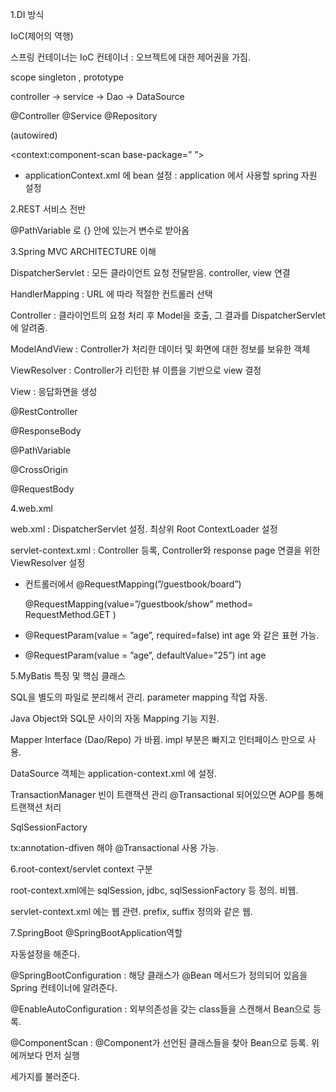 1.DI 방식

IoC(제어의 역행)

스프링 컨테이너는 IoC 컨테이너 : 오브젝트에 대한 제어권을 가짐.

scope singleton , prototype

controller     →      service       →     Dao    →     DataSource

@Controller @Service @Repository

(autowired)

<context:component-scan base-package=”  ”>

- applicationContext.xml 에 bean 설정 : application 에서 사용할 spring 자원 설정

2.REST 서비스 전반

@PathVariable 로 {} 안에 있는거 변수로 받아옴

3.Spring MVC ARCHITECTURE 이해

DispatcherServlet : 모든 클라이언트 요청 전달받음. controller, view 연결

HandlerMapping : URL 에 따라 적절한 컨트롤러 선택

Controller : 클라이언트의 요청 처리 후 Model을 호출, 그 결과를  DispatcherServlet에 알려줌.

ModelAndView : Controller가 처리한 데이터 및 화면에 대한 정보를 보유한 객체

ViewResolver : Controller가 리턴한 뷰 이름을 기반으로 view 결정

View : 응답화면을 생성

@RestController

@ResponseBody

@PathVariable

@CrossOrigin

@RequestBody

4.web.xml

web.xml : DispatcherServlet 설정. 최상위 Root ContextLoader 설정

servlet-context.xml : Controller 등록, Controller와 response page 연결을 위한 ViewResolver 설정

- 컨트롤러에서 @RequestMapping(”/guestbook/board”)
    
    @RequestMapping(value=”/guestbook/show” method= RequestMethod.GET )
    
- @RequestParam(value = ”age”, required=false) int age 와 같은 표현 가능.
- @RequestParam(value = ”age”, defaultValue=”25”) int age

5.MyBatis 특징 및 핵심 클래스

SQL을 별도의 파일로 분리해서 관리. parameter mapping 작업 자동.

Java Object와 SQL문 사이의 자동 Mapping 기능 지원.

Mapper Interface (Dao/Repo) 가 바뀜. impl 부분은 빠지고 인터페이스 만으로 사용.

DataSource 객체는 application-context.xml 에 설정.

TransactionManager 빈이 트랜잭션 관리
@Transactional 되어있으면 AOP를 통해 트랜잭션 처리

SqlSessionFactory

tx:annotation-dfiven 해야 @Transactional 사용 가능.

6.root-context/servlet context 구분

root-context.xml에는 sqlSession, jdbc, sqlSessionFactory 등 정의. 비웹.

servlet-context.xml 에는 웹 관련. prefix, suffix 정의와 같은 웹.

7.SpringBoot @SpringBootApplication역할

자동설정을 해준다.

@SpringBootConfiguration : 해당 클래스가 @Bean 메서드가 정의되어 있음을 Spring 컨테이너에 알려준다.

@EnableAutoConfiguration : 외부의존성을 갖는 class들을 스캔해서 Bean으로 등록.

@ComponentScan : @Component가 선언된 클래스들을 찾아 Bean으로 등록. 위에꺼보다 먼저 실행

세가지를 불러준다.
